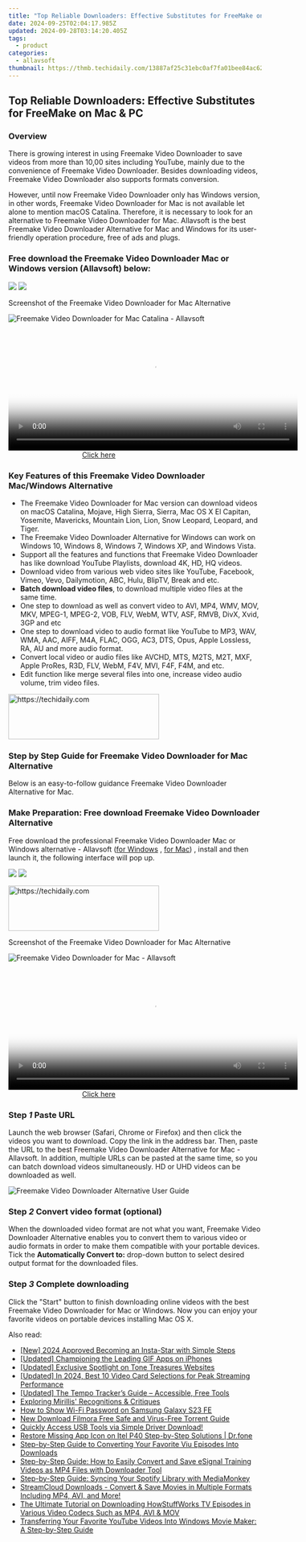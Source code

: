 ```yaml
---
title: "Top Reliable Downloaders: Effective Substitutes for FreeMake on Mac & PC"
date: 2024-09-25T02:04:17.985Z
updated: 2024-09-28T03:14:20.405Z
tags:
  - product
categories:
  - allavsoft
thumbnail: https://thmb.techidaily.com/13887af25c31ebc0af7fa01bee84ac625b343ea776763c2dea469f5e646eb4f7.png
---
```


## Top Reliable Downloaders: Effective Substitutes for FreeMake on Mac & PC

### Overview

There is growing interest in using Freemake Video Downloader to save videos from more than 10,00 sites including YouTube, mainly due to the convenience of Freemake Video Downloader. Besides downloading videos, Freemake Video Downloader also supports formats conversion.

However, until now Freemake Video Downloader only has Windows version, in other words, Freemake Video Downloader for Mac is not available let alone to mention macOS Catalina. Therefore, it is necessary to look for an alternative to Freemake Video Downloader for Mac. Allavsoft is the best Freemake Video Downloader Alternative for Mac and Windows for its user-friendly operation procedure, free of ads and plugs.

### Free download the Freemake Video Downloader Mac or Windows version (Allavsoft) below:

[![](https://www.allavsoft.com/how-to/../images/how-to/free-download-win.jpg)](https://tools.techidaily.com/allavsoft/products/) [![](https://www.allavsoft.com/how-to/../images/how-to/free-download-mac.jpg)](https://tools.techidaily.com/allavsoft/products/)

Screenshot of the Freemake Video Downloader for Mac Alternative

![Freemake Video Downloader for Mac Catalina - Allavsoft](https://www.allavsoft.com/how-to/../images/allavsoft-mac/screen-shot-600.jpg)

<!-- affiliate ads begin -->
<span id="1982462">
					<video width="576" height="240" style="cursor:pointer"
           poster="//a.impactradius-go.com/display-clicktoplayimage/1982462.png"
           onclick="if(!this.playClicked){this.play();this.setAttribute('controls',true);this.playClicked=true;}">
	   <source src="//a.impactradius-go.com/display-ad/22993-1982462">
	   <img src="//a.impactradius-go.com/display-clicktoplayimage/1982462.png" style="border: none; height: 100%; width: 100%; object-fit: contain">
	</video>
	<div style="width:360px;text-align:center"><a href="javascript:window.open(decodeURIComponent('https%3A%2F%2Fhomestyler.sjv.io%2Fc%2F5597632%2F1982462%2F22993'), '_blank');void(0);">Click here</a></div>
</span>
<img height="0" width="0" src="https://imp.pxf.io/i/5597632/1982462/22993" style="position:absolute;visibility:hidden;" border="0" />
<!-- affiliate ads end -->

### Key Features of this Freemake Video Downloader Mac/Windows Alternative

* The Freemake Video Downloader for Mac version can download videos on macOS Catalina, Mojave, High Sierra, Sierra, Mac OS X El Capitan, Yosemite, Mavericks, Mountain Lion, Lion, Snow Leopard, Leopard, and Tiger.
* The Freemake Video Downloader Alternative for Windows can work on Windows 10, Windows 8, Windows 7, Windows XP, and Windows Vista.
* Support all the features and functions that Freemake Video Downloader has like download YouTube Playlists, download 4K, HD, HQ videos.
* Download video from various web video sites like YouTube, Facebook, Vimeo, Vevo, Dailymotion, ABC, Hulu, BlipTV, Break and etc.
* **Batch download video files**, to download multiple video files at the same time.
* One step to download as well as convert video to AVI, MP4, WMV, MOV, MKV, MPEG-1, MPEG-2, VOB, FLV, WebM, WTV, ASF, RMVB, DivX, Xvid, 3GP and etc
* One step to download video to audio format like YouTube to MP3, WAV, WMA, AAC, AIFF, M4A, FLAC, OGG, AC3, DTS, Opus, Apple Lossless, RA, AU and more audio format.
* Convert local video or audio files like AVCHD, MTS, M2TS, M2T, MXF, Apple ProRes, R3D, FLV, WebM, F4V, MVI, F4F, F4M, and etc.
* Edit function like merge several files into one, increase video audio volume, trim video files.

<!-- affiliate ads begin -->
<a href="https://aligracehair.sjv.io/c/5597632/2135414/19272" target="_top" id="2135414">
  <img src="//a.impactradius-go.com/display-ad/19272-2135414" border="0" alt="https://techidaily.com" width="300" height="90"/>
</a>
<img height="0" width="0" src="https://aligracehair.sjv.io/i/5597632/2135414/19272" style="position:absolute;visibility:hidden;" border="0" />
<!-- affiliate ads end -->

### Step by Step Guide for Freemake Video Downloader for Mac Alternative

Below is an easy-to-follow guidance Freemake Video Downloader Alternative for Mac.

### Make Preparation: Free download Freemake Video Downloader Alternative

Free download the professional Freemake Video Downloader Mac or Windows alternative - Allavsoft ([for Windows](https://tools.techidaily.com/allavsoft/products/) , [for Mac](https://tools.techidaily.com/allavsoft/products/)) , install and then launch it, the following interface will pop up.

[![](https://www.allavsoft.com/how-to/../images/how-to/free-download-win.jpg)](https://tools.techidaily.com/allavsoft/products/) [![](https://www.allavsoft.com/how-to/../images/how-to/free-download-mac.jpg)](https://tools.techidaily.com/allavsoft/products/)

<!-- affiliate ads begin -->
<a href="https://aligracehair.sjv.io/c/5597632/1934254/19272" target="_top" id="1934254">
  <img src="//a.impactradius-go.com/display-ad/19272-1934254" border="0" alt="https://techidaily.com" width="300" height="90"/>
</a>
<img height="0" width="0" src="https://aligracehair.sjv.io/i/5597632/1934254/19272" style="position:absolute;visibility:hidden;" border="0" />
<!-- affiliate ads end -->

Screenshot of the Freemake Video Downloader for Mac Alternative

![Freemake Video Downloader for Mac - Allavsoft](https://www.allavsoft.com/how-to/../images/allavsoft-mac/screen-shot-600.jpg)

<!-- affiliate ads begin -->
<span id="1983575">
					<video width="576" height="240" style="cursor:pointer"
           poster="//a.impactradius-go.com/display-clicktoplayimage/1983575.png"
           onclick="if(!this.playClicked){this.play();this.setAttribute('controls',true);this.playClicked=true;}">
	   <source src="//a.impactradius-go.com/display-ad/22993-1983575">
	   <img src="//a.impactradius-go.com/display-clicktoplayimage/1983575.png" style="border: none; height: 100%; width: 100%; object-fit: contain">
	</video>
	<div style="width:360px;text-align:center"><a href="javascript:window.open(decodeURIComponent('https%3A%2F%2Fhomestyler.sjv.io%2Fc%2F5597632%2F1983575%2F22993'), '_blank');void(0);">Click here</a></div>
</span>
<img height="0" width="0" src="https://imp.pxf.io/i/5597632/1983575/22993" style="position:absolute;visibility:hidden;" border="0" />
<!-- affiliate ads end -->

### Step _1_ Paste URL

Launch the web browser (Safari, Chrome or Firefox) and then click the videos you want to download. Copy the link in the address bar. Then, paste the URL to the best Freemake Video Downloader Alternative for Mac -Allavsoft. In addition, multiple URLs can be pasted at the same time, so you can batch download videos simultaneously. HD or UHD videos can be downloaded as well.

![Freemake Video Downloader Alternative User Guide](https://www.allavsoft.com/how-to/../images/how-to/freemake-video-downloader-for-mac-alternative/how-to-use-freemake-video-downloader-alternative-for-mac-windows.jpg)

### Step _2_ Convert video format (optional)

When the downloaded video format are not what you want, Freemake Video Downloader Alternative enables you to convert them to various video or audio formats in order to make them compatible with your portable devices. Tick the **Automatically Convert to:** drop-down button to select desired output format for the downloaded files.

### Step _3_ Complete downloading

Click the "Start" button to finish downloading online videos with the best Freemake Video Downloader for Mac or Windows. Now you can enjoy your favorite videos on portable devices installing Mac OS X.

<ins class="adsbygoogle"
     style="display:block"
     data-ad-format="autorelaxed"
     data-ad-client="ca-pub-7571918770474297"
     data-ad-slot="1223367746"></ins>

<ins class="adsbygoogle"
     style="display:block"
     data-ad-client="ca-pub-7571918770474297"
     data-ad-slot="8358498916"
     data-ad-format="auto"
     data-full-width-responsive="true"></ins>

<span class="atpl-alsoreadstyle">Also read:</span>
<div><ul>
<li><a href="https://instagram-video-files.techidaily.com/new-2024-approved-becoming-an-insta-star-with-simple-steps/"><u>[New] 2024 Approved Becoming an Insta-Star with Simple Steps</u></a></li>
<li><a href="https://extra-information.techidaily.com/updated-championing-the-leading-gif-apps-on-iphones/"><u>[Updated] Championing the Leading GIF Apps on iPhones</u></a></li>
<li><a href="https://some-techniques.techidaily.com/updated-exclusive-spotlight-on-tone-treasures-websites/"><u>[Updated] Exclusive Spotlight on Tone Treasures Websites</u></a></li>
<li><a href="https://facebook-video-share.techidaily.com/updated-in-2024-best-10-video-card-selections-for-peak-streaming-performance/"><u>[Updated] In 2024, Best 10 Video Card Selections for Peak Streaming Performance</u></a></li>
<li><a href="https://some-approaches.techidaily.com/updated-the-tempo-trackers-guide-accessible-free-tools/"><u>[Updated] The Tempo Tracker’s Guide – Accessible, Free Tools</u></a></li>
<li><a href="https://win-awesome.techidaily.com/exploring-mirillis-recognitions-and-critiques/"><u>Exploring Mirillis' Recognitions & Critiques</u></a></li>
<li><a href="https://android-unlock.techidaily.com/how-to-show-wi-fi-password-on-samsung-galaxy-s23-fe-by-drfone-android/"><u>How to Show Wi-Fi Password on Samsung Galaxy S23 FE</u></a></li>
<li><a href="https://ai-vdieo-software.techidaily.com/new-download-filmora-free-safe-and-virus-free-torrent-guide/"><u>New Download Filmora Free Safe and Virus-Free Torrent Guide</u></a></li>
<li><a href="https://driver-install.techidaily.com/quickly-access-usb-tools-via-simple-driver-download/"><u>Quickly Access USB Tools via Simple Driver Download!</u></a></li>
<li><a href="https://howto.techidaily.com/restore-missing-app-icon-on-itel-p40-step-by-step-solutions-drfone-by-drfone-fix-android-problems-fix-android-problems/"><u>Restore Missing App Icon on Itel P40 Step-by-Step Solutions | Dr.fone</u></a></li>
<li><a href="https://win-awesome.techidaily.com/step-by-step-guide-to-converting-your-favorite-viu-episodes-into-downloads/"><u>Step-by-Step Guide to Converting Your Favorite Viu Episodes Into Downloads</u></a></li>
<li><a href="https://win-awesome.techidaily.com/step-by-step-guide-how-to-easily-convert-and-save-esignal-training-videos-as-mp4-files-with-downloader-tool/"><u>Step-by-Step Guide: How to Easily Convert and Save eSignal Training Videos as MP4 Files with Downloader Tool</u></a></li>
<li><a href="https://win-awesome.techidaily.com/step-by-step-guide-syncing-your-spotify-library-with-mediamonkey/"><u>Step-by-Step Guide: Syncing Your Spotify Library with MediaMonkey</u></a></li>
<li><a href="https://win-awesome.techidaily.com/streamcloud-downloads-convert-and-save-movies-in-multiple-formats-including-mp4-avi-and-more/"><u>StreamCloud Downloads - Convert & Save Movies in Multiple Formats Including MP4, AVI, and More!</u></a></li>
<li><a href="https://win-awesome.techidaily.com/the-ultimate-tutorial-on-downloading-howstuffworks-tv-episodes-in-various-video-codecs-such-as-mp4-avi-and-mov/"><u>The Ultimate Tutorial on Downloading HowStuffWorks TV Episodes in Various Video Codecs Such as MP4, AVI & MOV</u></a></li>
<li><a href="https://win-awesome.techidaily.com/transferring-your-favorite-youtube-videos-into-windows-movie-maker-a-step-by-step-guide/"><u>Transferring Your Favorite YouTube Videos Into Windows Movie Maker: A Step-by-Step Guide</u></a></li>
</ul></div>

